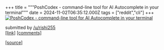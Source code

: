 +++
title = """PoshCodex - command-line tool for AI Autocomplete in your terminal"""
date = 2024-11-02T06:35:12.000Z
tags = ["reddit","cli"]
+++
[![PoshCodex - command-line tool for AI Autocomplete in your terminal](https://external-preview.redd.it/cGU4NTlwazRvZnlkMSfTMR-XXjQh5ZB1tR0tKyHJvcPDyGtSIPlPlPlRxZ39.jpeg?width=640&crop=smart&auto=webp&s=0c8136de8257ed8acd15e52dab7b189012ed9761 "PoshCodex - command-line tool for AI Autocomplete in your terminal")](https://www.reddit.com/r/commandline/comments/1ghqiyy/poshcodex_commandline_tool_for_ai_autocomplete_in/)

submitted by [/u/rishi255](https://www.reddit.com/user/rishi255)  
[\[link\]](https://v.redd.it/70c91dd4ofyd1) [\[comments\]](https://www.reddit.com/r/commandline/comments/1ghqiyy/poshcodex_commandline_tool_for_ai_autocomplete_in/)

[[source]](https://www.reddit.com/r/commandline/comments/1ghqiyy/poshcodex_commandline_tool_for_ai_autocomplete_in/)
